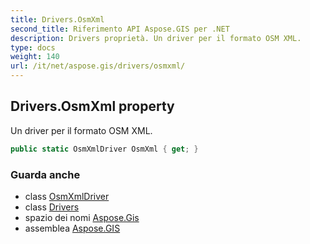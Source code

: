 ```yaml
---
title: Drivers.OsmXml
second_title: Riferimento API Aspose.GIS per .NET
description: Drivers proprietà. Un driver per il formato OSM XML.
type: docs
weight: 140
url: /it/net/aspose.gis/drivers/osmxml/
---
```

## Drivers.OsmXml property

Un driver per il formato OSM XML.

```csharp
public static OsmXmlDriver OsmXml { get; }
```

### Guarda anche

* class [OsmXmlDriver](../../../aspose.gis.formats.osmxml/osmxmldriver/)
* class [Drivers](../)
* spazio dei nomi [Aspose.Gis](../../drivers/)
* assemblea [Aspose.GIS](../../../)


